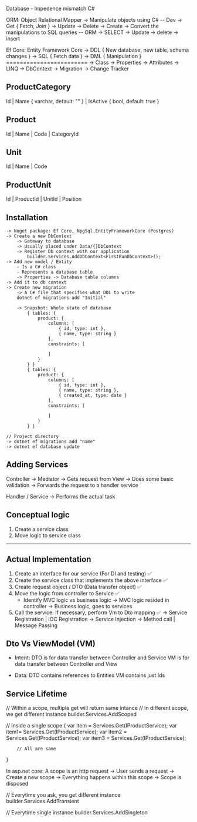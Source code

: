 Database
	- Impedence mismatch
C#
	
ORM: Object Relational Mapper
	-> Manipulate objects using C# -- Dev
		-> Get { Fetch, Join }
		-> Update
		-> Delete
		-> Create
	-> Convert the manipulations to SQL queries -- ORM
		-> SELECT
		-> Update
		-> delete
		-> insert

Ef Core: Entity Framework Core
	-> DDL { New database, new table, schema changes }
	-> SQL { Fetch data }
	-> DML { Manipulation }
	========================
	-> Class
	-> Properties
	-> Attributes
	-> LINQ
	-> DbContext
	-> Migration
	-> Change Tracker

ProductCategory
---------------------
Id | Name { varchar, default: "" } | IsActive { bool, default: true }
	
Product
------------------
Id | Name | Code | CategoryId

Unit
-----------------------
Id | Name | Code

ProductUnit
------------------------
Id | ProductId | UnitId | Position
	
## Installation
	-> Nuget package: Ef Core, NpgSql.EntityFrameworkCore (Postgres)
	-> Create a new DbContext
		-> Gateway to database
		-> Usually placed under Data/{}DbContext
		-> Register Db context with our application
			builder.Services.AddDbContext<FirstRunDbContext>();
	-> Add new model / Entity
		- Is a C# class
		- Represents a database table
		-> Properties -> Database table columns
	-> Add it to db context
	-> Create new migration
		-> A C# file that specifies what DDL to write
		dotnet ef migrations add "Initial"
		
		-> Snapshot: Whole state of database
			{ tables: {
				product: {
					columns: [
						{ id, type: int },
						{ name, type: string }
					],
					constraints: [
						
					]
				}
			} }
			{ tables: {
				product: {
					columns: [
						{ id, type: int },
						{ name, type: string },
						{ created_at, type: date }
					],
					constraints: [
						
					]
				}
			} }
						
	// Project directory
	-> dotnet ef migrations add "name"
	-> dotnet ef database update
		


## Adding Services



Controller
	-> Mediator
		-> Gets request from View
		-> Does some basic validation
		-> Forwards the request to a handler service

Handler / Service
	-> Performs the actual task
	
## Conceptual logic

1. Create a service class
2. Move logic to service class
----------------
## Actual Implementation
1. Create an interface for our service (For DI and testing) ✅
2. Create the service class that implements the above interface ✅
3. Create request object / DTO (Data transfer object) ✅
4. Move the logic from controller to Service ✅
	- Identify MVC logic vs business logic
		-> MVC logic resided in controller
		-> Business logic, goes to services
5. Call the service: If necessary, perform Vm to Dto mapping ✅
	-> Service Registration | IOC Registration
	-> Service Injection
	-> Method call | Message Passing	

Dto Vs ViewModel (VM)
--------------------------
- Intent: DTO is for data transfer between Controller and Service
		  VM is for data transfer between Controller and View

- Data: DTO contains references to Entities
		VM contains just Ids
		
## Service Lifetime

// Within a scope, multiple get will return same intance
// In different scope, we get different instance
builder.Services.AddScoped

// Inside a single scope
{
		var item = Services.Get(IProductService);
		var item1= Services.Get(IProductService);
		var item2 = Services.Get(IProductService);
		var item3 = Services.Get(IProductService);
		
		// All are same
}

In asp.net core: A scope is an http request
-> User sends a request
	-> Create a new scope
	-> Everything happens within this scope
	-> Scope is disposed

// Everytime you ask, you get different instance
builder.Services.AddTransient

// Everytime single instance
builder.Services.AddSingleton